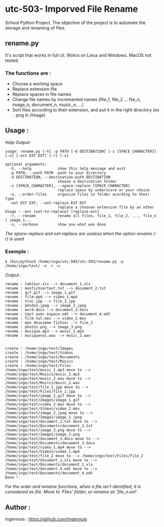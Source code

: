 # utc-503- Imporved File Rename
School Python Project.
The objective of the project is to automate the storage and renaming of files.

## rename.py
It's script that works in full cli.
Wokrs on Linux and Windows. MacOS not tested.

### The functions are :
- Choose a working space
- Replace extension file
- Replace spaces in file names
- Change file names by incremanted names (file_1, file_2 ... file_n, image_n, document_n, music_n, ...)
- Sort files according to their extension, and put it in the right directory (ex : .png in /Image)

## Usage :
*Help Output:*

    usage: rename.py [-h] -p PATH [-d DESTINATION] [-s [SPACE_CHARACTER]] [-o] [-ext EXT EXT] [-r] [-v]

    optional arguments:
      -h, --help            show this help message and exit
      -p PATH, --path PATH  path to your directory
      -d DESTINATION, --destination-path DESTINATION
                            choose a destination folder
      -s [SPACE_CHARACTER], --space-replace [SPACE_CHARACTER]
                            replace space by underscore or your choice
      -o, --order-files     organize files in folder acording to their type
      -ext EXT EXT, --ext-replace EXT EXT
                            replace a choosen extension file by an other Usage : -ext [ext-to-replace] [replace-ext]
      -r, --rename          rename all files, file_1, file_2, ..., file_n | image_1...
      -v, --verbose         show you what was done


*The space-replace and ext-raplace are useless when the option rename (-r) is used*

### Exemple :

    $ /bin/python3 /home/inge/utc-503/utc-503/rename.py -p /home/inge/test/ -o -r -v
*Output :*

    rename : tableur.xls --> document_1.xls
    rename : monfichiertext.txt --> document_2.txt
    rename : gif.gif --> image_1.gif
    rename : film.mp4 --> video_1.mp4
    rename : truc.jpp --> file_1.jpp
    rename : phodze.jpeg --> image_2.jpeg
    rename : word.docx --> document_3.docx
    rename : text avec espace.odt --> document_4.odt
    rename : film nul.mov --> video_2.mov
    rename : mon deuxieme fichier --> file_2
    rename : photo1.png --> image_3.png
    rename : musique.mp3 --> music_1.mp3
    rename : musiquenul.wav --> music_2.wav


    create : /home/inge/test/Images
    create : /home/inge/test/Videos
    create : /home/inge/test/Documents
    create : /home/inge/test/Musics
    create : /home/inge/test/Files
    /home/inge/test/music_1.mp3 move to --> /home/inge/test/Musics/music_1.mp3
    /home/inge/test/music_2.wav move to --> /home/inge/test/Musics/music_2.wav
    /home/inge/test/file_1.jpp move to --> /home/inge/test/Files/file_1.jpp
    /home/inge/test/image_1.gif move to --> /home/inge/test/Images/image_1.gif
    /home/inge/test/video_2.mov move to --> /home/inge/test/Videos/video_2.mov
    /home/inge/test/image_2.jpeg move to --> /home/inge/test/Images/image_2.jpeg
    /home/inge/test/document_2.txt move to --> /home/inge/test/Documents/document_2.txt
    /home/inge/test/image_3.png move to --> /home/inge/test/Images/image_3.png
    /home/inge/test/document_3.docx move to --> /home/inge/test/Documents/document_3.docx
    /home/inge/test/video_1.mp4 move to --> /home/inge/test/Videos/video_1.mp4
    /home/inge/test/file_2 move to --> /home/inge/test/Files/file_2
    /home/inge/test/document_1.xls move to --> /home/inge/test/Documents/document_1.xls
    /home/inge/test/document_4.odt move to --> /home/inge/test/Documents/document_4.odt
    Done !
    
*For the order and rename functions, when a file isn't identified, it is considered as file. Move to 'Files' folder, or rename as 'file_n.ext'.*

## Author :
Ingennuis : https://github.com/Ingennuis
